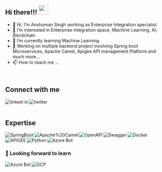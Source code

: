 ## Hi there!!! <img src="https://github.com/piyushP7pravin/piyushP7pravin/blob/master/Hi.gif" width="30" height="30">
- 👋 Hi, I’m Anshuman Singh working as Enterprise Integration specialist  
- 👀 I’m interested in Enterprise Integration space, Machine Learning, AI, Blockchain
- 🌱 I’m currently learning Machine Learning
- 🔭 Working on multiple backend project involving Spring boot Microservices, Apache Camel, Apigee API management Platform and much more...
- 📫 How to reach me ...
<br>

## Connect with me

[<img align="left" alt="linked-in" src="https://img.shields.io/badge/linkedin-%230077B5.svg?&style=for-the-badge&logo=linkedin&logoColor=white" />](
linkedin.com/in/anshuman-singh-0212426)

[<img align="left" alt="twitter" src="https://img.shields.io/badge/twitter-%231DA1F2.svg?&style=for-the-badge&logo=twitter&logoColor=white" />](https://twitter.com/anshuma02580030)

<br>
<br>

## Expertise
<img align="left" alt="SpringBoot" src="https://img.shields.io/badge/-Spring%20Boot-white?logo=springboot" />

<img align="left" alt="Apache%20Camel" src="https://img.shields.io/badge/-Apache%20Camel-orange?logo=apache" />

<img align="left" alt="OpenAPI" src="https://img.shields.io/badge/-OpenAPI-white?logo=openapiinitiative" />

<img align="left" alt="Swagger" src="https://img.shields.io/badge/-Swagger-black?logo=swagger" />

<img align="left" alt="Docker" src="https://img.shields.io/badge/-Docker-white?logo=docker" />

<img align="left" alt="APIGEE" src="https://img.shields.io/badge/-APIGEE-white?logo=api" />

<img align="left" alt="Python" src="https://img.shields.io/badge/-Python-white?logo=python" />

<img align="left" alt="Azure Bot" src="https://img.shields.io/badge/-Azure Bot Framework-white?logo=bot" />
<br>
<br>

### 🌱 Looking forward to learn

<img align="left" alt="Azure Bot" src="https://img.shields.io/badge/-Amazon AWS-orange?logo=amazonaws" />

<img align="left" alt="GCP" src="https://img.shields.io/badge/-GCP-white?logo=google" />
<!---
anshu2185/anshu2185 is a ✨ special ✨ repository because its `README.md` (this file) appears on your GitHub profile.
You can click the Preview link to take a look at your changes.
--->
